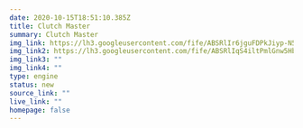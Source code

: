 ```yaml
---
date: 2020-10-15T18:51:10.385Z
title: Clutch Master
summary: Clutch Master
img_link: https://lh3.googleusercontent.com/fife/ABSRlIr6jguFDPkJiyp-N5cyngVJIFdCaQ4Ezq4TtFQsu1SaJ_1_XUP_WRnuM7NGvu_6ZzQ9QmuWjtLnpUUffJB9p2X_EUbBnlZjrTeb4wFTTk4zPSi4OKwTL6wUxdSQHqRC6-qqi2KQ98VlEKbyVwn30IHMXDtc4cTPoXj26QlUoeW4h-ZTGkSNsVXxPBk3t0BhrHHoI2jHM6_chvGA7I77xR_n8egbtIl2MgARwExAMtLdBW_aZWGzasHhhgoJTTpJ7wH2YpmQgsKzHRZ5LtaKvhjrNhq5Zrpxmt22OufcuR4OYlyXT5aw1hAjsgAmdMjtSpXpQMUAepcYEIrdLV3_ezit8_ixr5pIU8AxHifwJILuWGFHajdJgXSUvJh1zTX3fqcRjAjjIp_3Rr9GUgjyDOqti0hQLJFAqa2aIQVtLA5Z7H-2IDLxJcP8sBJH_ylCZgOKxq_kF-t5Maw-bL5t3xq_ii4bY59oiXyHTEGkq9qKREp8ztzWaKh0UA0DJgorxe6KHIHpsi_3F58iy3CB6r_agBXgPEVnzZ39Y3Jn979Z_3UKFnhdOhCs1t8-3dRYnzA-sFi9ReMfzRL5Hc2mV_dutPe9dnZZ1Dvdpxwy3aS-a74TvctG-CSIaK-uYYHTbzELnbLt6qpvxs1dYv4r12yapwTfW1tHKAjlRyZ1SVOjA9f7nyiOn7SVqMRyiGUB6lwD3u28Uo1ewi9yL-vW9POb2nigYjhJkQ=w795-h666-ft
img_link2: https://lh3.googleusercontent.com/fife/ABSRlIqS4iltPmlGnw5HbzP9pc_b9A42rNf2DmjV2finUwPhHmX-1r4SD0Sx3iDn4B6RlW-3Y7a2UgVf33ueBGo2kNc23kgYPAJbRry33X4lJjW1eCPIQ8upXrvfhwYtge2vOtf4s3xkbZ7XqJqN_ZFZkoIM31hzf95mkvM1cD-qC4i5seZ526kan6xsP0nf_ITNd6v1T4H4QzCYqUK2TYNe3nnlBI58_3AJRWWjgKg2FEjFjdD73Uokh3LnbTdmkwXjrVvCyFGsbak-o_FL6dHEPH2k-mNzGA5TKc7PcpUiWcd9TtkAO3DmxfG4N6FMQzRKOdYbAvzrLYke-49FIOm7_LQlTXr-F9SbATIWi9YnIKxGz_QFDRzbI2E7SN9M6-KZAIT5FtIqnsga1dpR_9aju-Jnwg9rDb9fYDy44Dn9wZCsir_nK4AD0QdHNDfGIrWJ5RQ5t4lkIuV491nTm6CTg2Awr5G8g_z3UFNFyo99-0K753AddZjGa-F6nxoP4g7s8qUt1pFV9w_7YDKuCqtcMZvyWp-yNe9WhcEx-k7MTvBWjEq32LuuSdv4DdKz4bUW7j3VDxE4XFcnXrCTUetQCzzsq_4lQflN9d3voFzFdhXGxSiwn8hzx92FGc_Gew4281WRRMOfc-Q37L5RMKsgUreMPmmUxY6BQaVlv4yby9aVP6sZN3NsMuJFAOgCpNoZAzEgK_qqk3Uburor2SY-1y1V5k9lheOEIg=w795-h666-ft
img_link3: ""
img_link4: ""
type: engine
status: new
source_link: ""
live_link: ""
homepage: false
---
```

